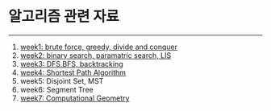 #  알고리즘 관련 자료


------

 1. [week1: brute force, greedy, divide and conquer](./2021_summer_study/handout/summer_algorithm_study_week1.pdf)
 2. [week2: binary search, paramatric search, LIS](./2021_summer_study/handout/summer_algorithm_study_week2.pdf)
 3. [week3: DFS,BFS, backtracking](./2021_summer_study/handout/summer_algorithm_study_week3.pdf)
 4. [week4: Shortest Path Algorithm](./2021_summer_study/handout/summer_algorithm_study_week4.pdf)
 5. week5: Disjoint Set, MST
 7. week6: Segment Tree
 8. [week7: Computational Geometry](./files/algorithm_study_computational_geometry.pdf)
